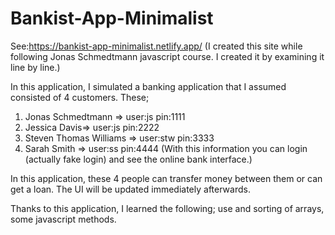 # Bankist-App-Minimalist

See:https://bankist-app-minimalist.netlify.app/
(I created this site while following Jonas Schmedtmann javascript course. I created it by examining it line by line.)

In this application, I simulated a banking application that I assumed consisted of 4 customers. These;
1) Jonas Schmedtmann => user:js pin:1111
2) Jessica Davis=>  user:js pin:2222
3) Steven Thomas Williams => user:stw pin:3333
4) Sarah Smith => user:ss pin:4444
(With this information you can login (actually fake login) and see the online bank interface.)

In this application, these 4 people can transfer money between them or can get a loan. The UI will be updated immediately afterwards. 

Thanks to this application, I learned the following; use and sorting of arrays, some javascript methods.
